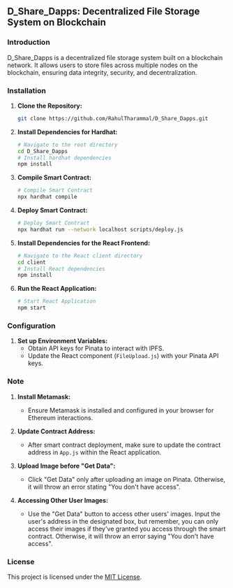 ## D_Share_Dapps: Decentralized File Storage System on Blockchain

### Introduction
D_Share_Dapps is a decentralized file storage system built on a blockchain network. It allows users to store files across multiple nodes on the blockchain, ensuring data integrity, security, and decentralization.

### Installation

1. **Clone the Repository:**
   ```bash
   git clone https://github.com/RahulTharammal/D_Share_Dapps.git
   ```

2. **Install Dependencies for Hardhat:**
   ```bash
   # Navigate to the root directory
   cd D_Share_Dapps
   # Install hardhat dependencies
   npm install
   ```

3. **Compile Smart Contract:**
   ```bash
   # Compile Smart Contract
   npx hardhat compile
   ```

4. **Deploy Smart Contract:**
   ```bash
   # Deploy Smart Contract
   npx hardhat run --network localhost scripts/deploy.js
   ```

5. **Install Dependencies for the React Frontend:**
   ```bash
   # Navigate to the React client directory
   cd client 
   # Install React dependencies
   npm install
   ```

6. **Run the React Application:**
   ```bash
   # Start React Application
   npm start
   ```

### Configuration

1. **Set up Environment Variables:**
   - Obtain API keys for Pinata to interact with IPFS.
   - Update the React component (`FileUpload.js`) with your Pinata API keys.

### Note

1. **Install Metamask:**
   - Ensure Metamask is installed and configured in your browser for Ethereum interactions.

2. **Update Contract Address:**
   - After smart contract deployment, make sure to update the contract address in `App.js` within the React application.

3. **Upload Image before "Get Data":**
   - Click "Get Data" only after uploading an image on Pinata. Otherwise, it will throw an error stating "You don't have access".

4. **Accessing Other User Images:**
   - Use the "Get Data" button to access other users' images. Input the user's address in the designated box, but remember, you can only access their images if they've granted you access through the smart contract. Otherwise, it will throw an error saying "You don't have access".

### License
This project is licensed under the [MIT License](LICENSE).
